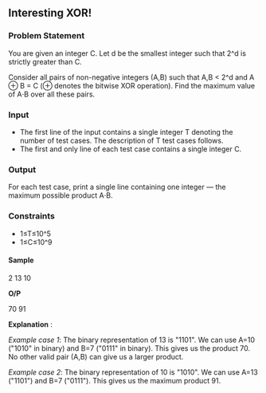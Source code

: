 <h2><div id="title">Interesting XOR!</h2></div>

### Problem Statement

<div id="problem_statement">
You are given an integer C. Let d be the smallest integer such that 2^d is strictly greater than C.

Consider all pairs of non-negative integers (A,B) such that A,B < 2^d and A ⊕ B = C (⊕ denotes the bitwise XOR operation). Find the maximum value of A⋅B over all these pairs.
</div>

### Input

- The first line of the input contains a single integer T denoting the number of test cases. The description of T test cases follows.
- The first and only line of each test case contains a single integer C.

### Output

For each test case, print a single line containing one integer ― the maximum possible product A⋅B.

### Constraints

- 1≤T≤10^5
- 1≤C≤10^9

#### Sample

2
13
10

__O/P__

70
91

__Explanation__ :

_Example case 1_: The binary representation of 13 is "1101". We can use A=10 ("1010" in binary) and B=7 ("0111" in binary). This gives us the product 70. No other valid pair (A,B) can give us a larger product.

_Example case 2_: The binary representation of 10 is "1010". We can use A=13 ("1101") and B=7 ("0111"). This gives us the maximum product 91.